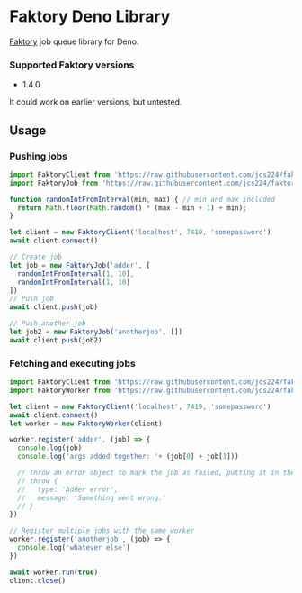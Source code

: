 # Faktory Deno Library
[Faktory](https://github.com/contribsys/faktory) job queue library for Deno.

### Supported Faktory versions
- 1.4.0

It could work on earlier versions, but untested.

## Usage

### Pushing jobs
```js
import FaktoryClient from 'https://raw.githubusercontent.com/jcs224/faktory_worker_deno/master/FaktoryClient.js'
import FaktoryJob from 'https://raw.githubusercontent.com/jcs224/faktory_worker_deno/master/FaktoryJob.js'

function randomIntFromInterval(min, max) { // min and max included 
  return Math.floor(Math.random() * (max - min + 1) + min);
}

let client = new FaktoryClient('localhost', 7419, 'somepassword')
await client.connect()

// Create job
let job = new FaktoryJob('adder', [
  randomIntFromInterval(1, 10),
  randomIntFromInterval(1, 10)
])
// Push job
await client.push(job)

// Push another job
let job2 = new FaktoryJob('anotherjob', [])
await client.push(job2)
```

### Fetching and executing jobs
```js
import FaktoryClient from 'https://raw.githubusercontent.com/jcs224/faktory_worker_deno/master/FaktoryClient.js'
import FaktoryWorker from 'https://raw.githubusercontent.com/jcs224/faktory_worker_deno/master/FaktoryWorker.js'

let client = new FaktoryClient('localhost', 7419, 'somepassword')
await client.connect()
let worker = new FaktoryWorker(client)

worker.register('adder', (job) => {
  console.log(job)
  console.log('args added together: '+ (job[0] + job[1]))

  // Throw an error object to mark the job as failed, putting it in the queue for a retry
  // throw {
  //   type: 'Adder error',
  //   message: 'Something went wrong.'
  // }
})

// Register multiple jobs with the same worker
worker.register('anotherjob', (job) => {
  console.log('whatever else')
})

await worker.run(true)
client.close()
```